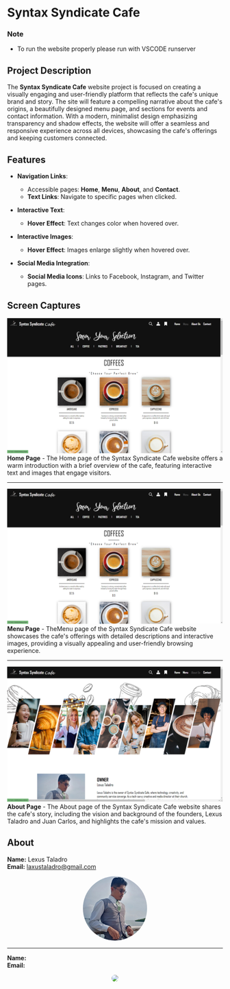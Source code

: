 # Syntax Syndicate Cafe

### Note
 - To run the website properly please run with VSCODE runserver

## Project Description
The **Syntax Syndicate Cafe** website project is focused on creating a visually engaging and user-friendly platform that reflects the cafe's unique brand and story. The site will feature a compelling narrative about the cafe's origins, a beautifully designed menu page, and sections for events and contact information. With a modern, minimalist design emphasizing transparency and shadow effects, the website will offer a seamless and responsive experience across all devices, showcasing the cafe's offerings and keeping customers connected.

## Features
- **Navigation Links**:
  - Accessible pages: **Home**, **Menu**, **About**, and **Contact**.
  - **Text Links**: Navigate to specific pages when clicked.

- **Interactive Text**:
  - **Hover Effect**: Text changes color when hovered over.

- **Interactive Images**:
  - **Hover Effect**: Images enlarge slightly when hovered over.

- **Social Media Integration**:
  - **Social Media Icons**: Links to Facebook, Instagram, and Twitter pages.

## Screen Captures
![Home Img](<Readme IMG/Menu Page.png>)
**Home Page** - The Home page of the Syntax Syndicate Cafe website offers a warm introduction with a brief overview of the cafe, featuring interactive text and images that engage visitors.
***

![Menu Img](<Readme IMG/Menu Page.png>)
**Menu Page** - TheMenu page of the Syntax Syndicate Cafe website showcases the cafe's offerings with detailed descriptions and interactive images, providing a visually appealing and user-friendly browsing experience.
***

![About Img](<Readme IMG/About Page.png>)
**About Page** - The About page of the Syntax Syndicate Cafe website shares the cafe's story, including the vision and background of the founders, Lexus Taladro and Juan Carlos, and highlights the cafe's mission and values.

## About
**Name:** Lexus Taladro  
**Email:** laxustaladro@gmail.com
<p align="center">
<img src="img/Lexus.png" width="150" style="border-radius: 50%;">
  
***
**Name:**   
**Email:**
<p align="center">  
<img src="hereplease" width="150" style="border-radius: 50%;">
